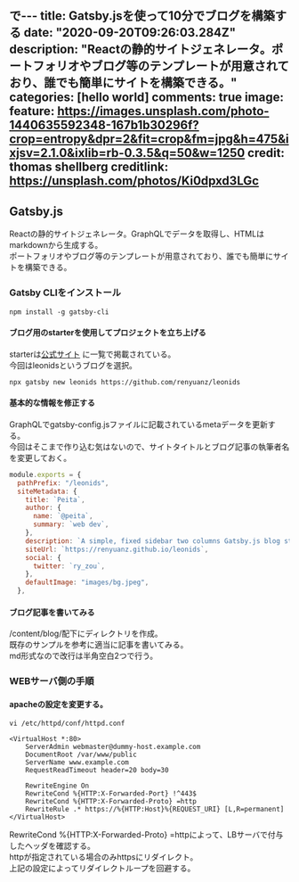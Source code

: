 で---
title: Gatsby.jsを使って10分でブログを構築する
date: "2020-09-20T09:26:03.284Z"
description: "Reactの静的サイトジェネレータ。ポートフォリオやブログ等のテンプレートが用意されており、誰でも簡単にサイトを構築できる。"
categories: [hello world]
comments: true
image:
  feature: https://images.unsplash.com/photo-1440635592348-167b1b30296f?crop=entropy&dpr=2&fit=crop&fm=jpg&h=475&ixjsv=2.1.0&ixlib=rb-0.3.5&q=50&w=1250
  credit: thomas shellberg
  creditlink: https://unsplash.com/photos/Ki0dpxd3LGc
---

## Gatsby.js

Reactの静的サイトジェネレータ。GraphQLでデータを取得し、HTMLはmarkdownから生成する。  
ポートフォリオやブログ等のテンプレートが用意されており、誰でも簡単にサイトを構築できる。


### Gatsby CLIをインストール
```Linux
npm install -g gatsby-cli
```

#### ブログ用のstarterを使用してプロジェクトを立ち上げる
starterは[公式サイト](https://www.gatsbyjs.com/starters/) に一覧で掲載されている。  
今回はleonidsというブログを選択。
```Linux
npx gatsby new leonids https://github.com/renyuanz/leonids
```
  
#### 基本的な情報を修正する
GraphQLでgatsby-config.jsファイルに記載されているmetaデータを更新する。  
今回はそこまで作り込む気はないので、サイトタイトルとブログ記事の執筆者名を変更しておく。
```gatsby-config.js
module.exports = {
  pathPrefix: "/leonids",
  siteMetadata: {
    title: `Peita`,
    author: {
      name: `@peita`,
      summary: `web dev`,
    },
    description: `A simple, fixed sidebar two columns Gatsby.js blog starter.`,
    siteUrl: `https://renyuanz.github.io/leonids`,
    social: {
      twitter: `ry_zou`,
    },
    defaultImage: "images/bg.jpeg",
  },
```

  
#### ブログ記事を書いてみる
/content/blog/配下にディレクトリを作成。  
既存のサンプルを参考に適当に記事を書いてみる。  
md形式なので改行は半角空白2つで行う。

### WEBサーバ側の手順

#### apacheの設定を変更する。
```Linux
vi /etc/httpd/conf/httpd.conf

<VirtualHost *:80>
    ServerAdmin webmaster@dummy-host.example.com
    DocumentRoot /var/www/public
    ServerName www.example.com
    RequestReadTimeout header=20 body=30

    RewriteEngine On
    RewriteCond %{HTTP:X-Forwarded-Port} !^443$
    RewriteCond %{HTTP:X-Forwarded-Proto} =http
    RewriteRule .* https://%{HTTP:Host}%{REQUEST_URI} [L,R=permanent]
</VirtualHost>
```
RewriteCond %{HTTP:X-Forwarded-Proto} =httpによって、LBサーバで付与したヘッダを確認する。  
httpが指定されている場合のみhttpsにリダイレクト。  
上記の設定によってリダイレクトループを回避する。  